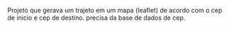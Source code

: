Projeto que gerava um trajeto em um mapa (leaflet) de acordo com o cep de inicio e cep de destino.
precisa da base de dados de cep.
